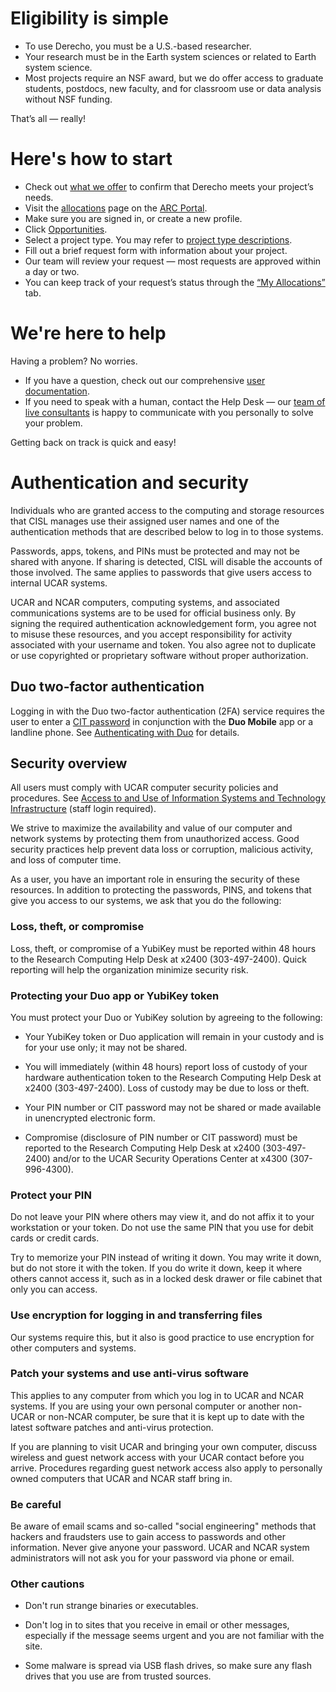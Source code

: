 # Eligibility is simple

* To use Derecho, you must be a U.S.-based researcher.
* Your research must be in the Earth system sciences or related to Earth system science.
* Most projects require an NSF award, but we do offer access to graduate students, postdocs, new faculty, and for classroom use or data analysis without NSF funding.

That’s all — really!


# Here's how to start

* Check out [what we offer](https://www2.cisl.ucar.edu/computing-data) to confirm that Derecho meets your project’s needs.
* Visit the [allocations](https://arc.ucar.edu/xras_submit/opportunities) page on the [ARC Portal](https://arc.ucar.edu/).
* Make sure you are signed in, or create a new profile.
* Click [Opportunities](https://arc.ucar.edu/xras_submit/opportunities).
* Select a project type. You may refer to [project type descriptions](https://ncar-hpc-docs.readthedocs.io/en/latest/allocations/university-allocations/).
* Fill out a brief request form with information about your project. 
* Our team will review your request — most requests are approved within a day or two.
* You can keep track of your request’s status through the [“My Allocations”](https://arc.ucar.edu/xras_submit/opportunities) tab.


# We're here to help

Having a problem? No worries.

* If you have a question, check out our comprehensive [user documentation](https://arc.ucar.edu/knowledge_base/61767794).
* If you need to speak with a human, contact the Help Desk — our [team of live consultants](https://ithelp.ucar.edu/plugins/servlet/desk/site/rc) is happy to communicate with you personally to solve your problem.

Getting back on track is quick and easy!


# Authentication and security

Individuals who are granted access to the computing and storage
resources that CISL manages use their assigned user names and one of the
authentication methods that are described below to log in to those
systems.

Passwords, apps, tokens, and PINs must be protected and may not be
shared with anyone. If sharing is detected, CISL will disable the
accounts of those involved. The same applies to passwords that give
users access to internal UCAR systems.

UCAR and NCAR computers, computing systems, and associated
communications systems are to be used for official business only. By
signing the required authentication acknowledgement form, you agree not
to misuse these resources, and you accept responsibility for activity
associated with your username and token. You also agree not to duplicate
or use copyrighted or proprietary software without proper authorization.

## Duo two-factor authentication

Logging in with the Duo two-factor authentication (2FA) service requires
the user to enter a [CIT password](cit-passwords.md) in conjunction with the **Duo
Mobile** app or a landline phone. See [Authenticating with Duo](duo/index.md) for details.

## Security overview

All users must comply with UCAR computer security policies and
procedures. See [Access to and Use of Information Systems and Technology Infrastructure](https://sundog.ucar.edu/Interact/Pages/Content/Document.aspx?id=5141)
(staff login required).

We strive to maximize the availability and value of our computer and
network systems by protecting them from unauthorized access. Good
security practices help prevent data loss or corruption, malicious
activity, and loss of computer time.

As a user, you have an important role in ensuring the security of these
resources. In addition to protecting the passwords, PINS, and tokens
that give you access to our systems, we ask that you do the following:

### Loss, theft, or compromise

Loss, theft, or compromise of a YubiKey must be reported within 48 hours
to the Research Computing Help Desk at x2400 (303-497-2400). Quick
reporting will help the organization minimize security risk.

### Protecting your Duo app or YubiKey token

You must protect your Duo or YubiKey solution by agreeing to the
following:

- Your YubiKey token or Duo application will remain in your custody and
  is for your use only; it may not be shared.

- You will immediately (within 48 hours) report loss of custody of your
  hardware authentication token to the Research Computing Help Desk at
  x2400 (303-497-2400). Loss of custody may be due to loss or theft.

- Your PIN number or CIT password may not be shared or made available in
  unencrypted electronic form.

- Compromise (disclosure of PIN number or CIT password) must be reported
  to the Research Computing Help Desk at x2400 (303-497-2400) and/or to
  the UCAR Security Operations Center at x4300 (307-996-4300).

### Protect your PIN

Do not leave your PIN where others may view it, and do not affix it to
your workstation or your token. Do not use the same PIN that you use for
debit cards or credit cards.

Try to memorize your PIN instead of writing it down. You may write it
down, but do not store it with the token. If you do write it down, keep
it where others cannot access it, such as in a locked desk drawer or
file cabinet that only you can access.

### Use encryption for logging in and transferring files

Our systems require this, but it also is good practice to use encryption
for other computers and systems.

### Patch your systems and use anti-virus software

This applies to any computer from which you log in to UCAR and NCAR
systems. If you are using your own personal computer or another non-UCAR
or non-NCAR computer, be sure that it is kept up to date with the latest
software patches and anti-virus protection.

If you are planning to visit UCAR and bringing your own computer,
discuss wireless and guest network access with your UCAR contact before
you arrive. Procedures regarding guest network access also apply to
personally owned computers that UCAR and NCAR staff bring in.

### Be careful

Be aware of email scams and so-called "social engineering" methods that
hackers and fraudsters use to gain access to passwords and other
information. Never give anyone your password. UCAR and NCAR system
administrators will not ask you for your password via phone or email.

### Other cautions

- Don't run strange binaries or executables.

- Don't log in to sites that you receive in email or other messages,
  especially if the message seems urgent and you are not familiar with
  the site.

- Some malware is spread via USB flash drives, so make sure any flash
  drives that you use are from trusted sources.
